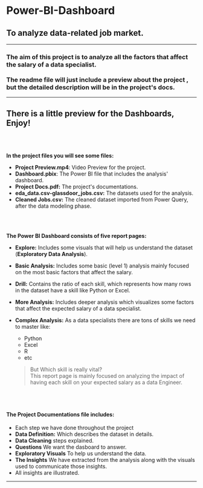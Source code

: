 # Power-BI-Dashboard 
## To analyze data-related job market.
---
### The aim of this project is to analyze all the factors that affect the salary of a data specialist.<br> <br>The readme file will just include a preview about the project , but the detailed description will be in the project's docs.
---

## There is a little preview for the Dashboards, Enjoy!
<br>




<br> 

**In the project files you will see some files:**
- **Project Preview.mp4**: Video Preview for the project.
- **Dashboard.pbix**: The Power BI file that includes the analysis' dashboard.
- **Project Docs.pdf:** The project's documentations.
- **eda_data.csv-glassdoor_jobs.csv:** The datasets used for the analysis.
- **Cleaned Jobs.csv:** The cleaned dataset imported from Power Query, after the data modeling phase.

<br>
<br>

**The Power BI Dashboard consists of five report pages:**
 *   **Explore:** Includes some visuals that will help us understand the dataset (**Exploratory Data Analysis**).    
 *  **Basic Analysis:** Includes some basic (level 1) analysis mainly focused on the most basic factors that affect the salary.
 * **Drill:** Contains the ratio of each skill, which represents how many rows in the dataset have a skill like Python or Excel.
 * **More Analysis:** Includes deeper analysis which visualizes some factors that affect the expected salary of a data specialist.
 * **Complex Analysis:** As a data specialists there are tons of skills we need to master like:    
   -  Python   
   - Excel    
   - R  
   - etc

   >But Which skill is really vital?<br>
This report page is mainly focused on analyzing the impact of having each skill on your expected salary as a data Engineer.

<br>
<br>

#### The Project Documentations file includes:
- Each step we have done throughout the project 
- **Data Definition:** Which describes the dataset in details.
- **Data Cleaning** steps explained.
- **Questions** We want the dasboard to answer.
- **Exploratory Visuals** To help us understand the data.
- **The Insights** We have extracted from the analysis along with the visuals used to communicate those insights.
- All insights are illustrated.
 
---



